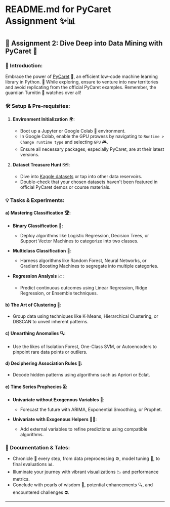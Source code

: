 # README.md for PyCaret Assignment ✨📊


## 🚀 Assignment 2: Dive Deep into Data Mining with PyCaret 🚀

### 📘 Introduction:
Embrace the power of [PyCaret](https://pycaret.org/) 🌌, an efficient low-code machine learning library in Python. 🐍 While exploring, ensure to venture into new territories and avoid replicating from the official PyCaret examples. Remember, the guardian Turnitin 🦉 watches over all!

### 🛠 Setup & Pre-requisites:

1. **Environment Initialization** 🌍:
   - Boot up a Jupyter or Google Colab 📓 environment.
   - In Google Colab, enable the GPU prowess by navigating to `Runtime > Change runtime type` and selecting `GPU` 🎮.
   - Ensure all necessary packages, especially PyCaret, are at their latest versions.

2. **Dataset Treasure Hunt** 🗺:
   - Dive into [Kaggle datasets](https://www.kaggle.com/datasets) or tap into other data reservoirs.
   - Double-check that your chosen datasets haven't been featured in official PyCaret demos or course materials.

### 💡 Tasks & Experiments:

#### a) Mastering Classification 🏆:

   - **Binary Classification** 🔄:
      - Deploy algorithms like Logistic Regression, Decision Trees, or Support Vector Machines to categorize into two classes.
      
   - **Multiclass Classification** 🌈:
      - Harness algorithms like Random Forest, Neural Networks, or Gradient Boosting Machines to segregate into multiple categories.
      
   - **Regression Analysis** 📈:
      - Predict continuous outcomes using Linear Regression, Ridge Regression, or Ensemble techniques.

#### b) The Art of Clustering 🧭:

   - Group data using techniques like K-Means, Hierarchical Clustering, or DBSCAN to unveil inherent patterns.

#### c) Unearthing Anomalies 🔍:

   - Use the likes of Isolation Forest, One-Class SVM, or Autoencoders to pinpoint rare data points or outliers.

#### d) Deciphering Association Rules 🧬:

   - Decode hidden patterns using algorithms such as Apriori or Eclat.

#### e) Time Series Prophecies ⏳:

   - **Univariate without Exogenous Variables** 🚶:
      - Forecast the future with ARIMA, Exponential Smoothing, or Prophet.
      
   - **Univariate with Exogenous Helpers** 🏃‍♂️:
      - Add external variables to refine predictions using compatible algorithms.

### 📖 Documentation & Tales:

- Chronicle 📜 every step, from data preprocessing ⚙️, model tuning 🔧, to final evaluations 📊.
- Illuminate your journey with vibrant visualizations 📉 and performance metrics.
- Conclude with pearls of wisdom 🌟, potential enhancements 🔍, and encountered challenges ⛔.

---

